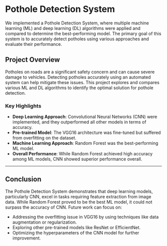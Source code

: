 # Pothole Detection System

We implemented a Pothole Detection System, where multiple machine learning (ML) and deep learning (DL) algorithms were applied and compared to determine the best-performing model. The primary goal of this system is to accurately detect potholes using various approaches and evaluate their performance.

## Project Overview
Potholes on roads are a significant safety concern and can cause severe damage to vehicles. Detecting potholes accurately using an automated system can help mitigate these issues. This project explores and compares various ML and DL algorithms to identify the optimal solution for pothole detection.

### Key Highlights
- **Deep Learning Approach**: Convolutional Neural Networks (CNN) were implemented, and they outperformed all other models in terms of accuracy.
- **Pre-trained Model**: The VGG16 architecture was fine-tuned but suffered from overfitting on the dataset.
- **Machine Learning Approach**: Random Forest was the best-performing ML model.
- **Overall Performance**: While Random Forest achieved high accuracy among ML models, CNN showed superior performance overall.

---

## Conclusion
The Pothole Detection System demonstrates that deep learning models, particularly CNN, excel in tasks requiring feature extraction from image data. While Random Forest proved to be the best ML model, it could not surpass the accuracy of CNN. Future work can focus on:
- Addressing the overfitting issue in VGG16 by using techniques like data augmentation or regularization.
- Exploring other pre-trained models like ResNet or EfficientNet.
- Optimizing the hyperparameters of the CNN model for further improvement.



